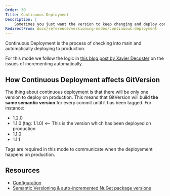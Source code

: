 ```yaml
---
Order: 30
Title: Continuous Deployment
Description: |
    Sometimes you just want the version to keep changing and deploy continuously.
RedirectFrom: docs/reference/versioning-modes/continuous-deployment
---
```


Continuous Deployment is the process of checking into main and automatically
deploying to production.

For this mode we follow the logic in [this blog post by Xavier Decoster][blog]
on the issues of incrementing automatically.

## How Continuous Deployment affects GitVersion

The thing about continuous deployment is that there will be only one version
to deploy on production. This means that GitVersion will build
**the same semantic version** for every commit until it has been tagged. For instance:

* 1.2.0
* 1.1.0 (tag: 1.1.0) <-- This is the version which has been deployed on production
* 1.1.0
* 1.1.1

Tags are required in this mode to communicate when the deployement happens on production.

## Resources

* [Configuration][configuration]
* [Semantic Versioning & auto-incremented NuGet package versions][blog]

[configuration]: /docs/reference/configuration
[blog]: https://www.xavierdecoster.com/semantic-versioning-auto-incremented-nuget-package-versions
